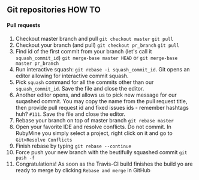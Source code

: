 ## Git repositories HOW TO


#### Pull requests


1. Checkout master branch and pull  `git checkout master` `git pull` 
1. Checkout your branch (and pull)  `git checkout pr_branch` `git pull` 
1. Find id of the first commit from your branch (let's call it `squash_commit_id`) `git merge-base master HEAD` or  `git merge-base master pr_branch`
1. Run interactive squash: `git rebase -i squash_commit_id`. Git opens an editor allowing
for interactive commit squash.  
1. Pick `squash` command for all the commits other than our `squash_commit_id`. 
Save the file and close the editor.
1. Another editor opens, and allows us to pick new message for our suqashed commit. 
You may copy the name from the pull request title, then provide pull request id and fixed issues ids - 
remember hashtags huh? `#111`. Save the file and close the editor.
1. Rebase your branch on top of master branch `git rebase master`
1. Open your favorite IDE and resolve conflicts. Do not commit. 
In RubyMine you simply select a project, right click on it and go to `Git>Resolve Conflicts`
1. Finish rebase by typing `git rebase --continue`
1. Force push your new branch with the beutifully squashed commit `git push -f`
1. Congratulations! As soon as the Travis-CI build finishes the build yo are ready to merge 
by clicking `Rebase and merge` in GitHub

